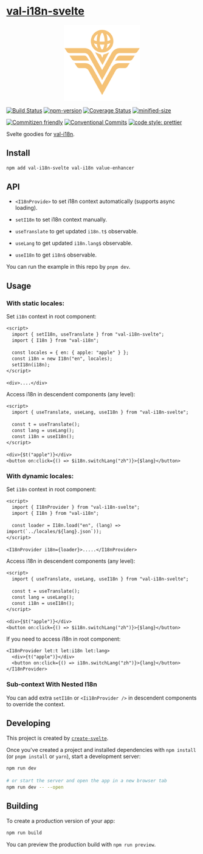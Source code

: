 # [val-i18n-svelte](https://github.com/crimx/val-i18n-svelte)

<p align="center">
  <img width="200" src="https://raw.githubusercontent.com/crimx/val-i18n/main/assets/val-i18n.svg">
</p>

[![Build Status](https://github.com/crimx/val-i18n-svelte/actions/workflows/build.yml/badge.svg)](https://github.com/crimx/val-i18n-svelte/actions/workflows/build.yml)
[![npm-version](https://img.shields.io/npm/v/val-i18n-svelte.svg)](https://www.npmjs.com/package/val-i18n-svelte)
[![Coverage Status](https://img.shields.io/coveralls/github/crimx/val-i18n-svelte/master)](https://coveralls.io/github/crimx/val-i18n-svelte?branch=master)
[![minified-size](https://img.shields.io/bundlephobia/minzip/val-i18n-svelte)](https://bundlephobia.com/package/val-i18n-svelte)

[![Commitizen friendly](https://img.shields.io/badge/commitizen-friendly-brightgreen.svg?maxAge=2592000)](http://commitizen.github.io/cz-cli/)
[![Conventional Commits](https://img.shields.io/badge/Conventional%20Commits-1.0.0-brightgreen.svg?maxAge=2592000)](https://conventionalcommits.org)
[![code style: prettier](https://img.shields.io/badge/code_style-prettier-ff69b4.svg?style=flat-square)](https://github.com/prettier/prettier)

Svelte goodies for [val-i18n](https://github.com/crimx/val-i18n).

## Install

```bash
npm add val-i18n-svelte val-i18n value-enhancer
```

## API

- `<I18nProvide>` to set i18n context automatically (supports async loading).
- `setI18n` to set i18n context manually.

- `useTranslate` to get updated `i18n.t$` observable.
- `useLang` to get updated `i18n.lang$` observable.
- `useI18n` to get `i18n$` observable.

You can run the example in this repo by `pnpm dev`.

## Usage

### With static locales:

Set `i18n` context in root component:

```svelte
<script>
  import { setI18n, useTranslate } from "val-i18n-svelte";
  import { I18n } from "val-i18n";

  const locales = { en: { apple: "apple" } };
  const i18n = new I18n("en", locales);
  setI18n(i18n);
</script>

<div>....</div>
```

Access i18n in descendent components (any level):

```svelte
<script>
  import { useTranslate, useLang, useI18n } from "val-i18n-svelte";

  const t = useTranslate();
  const lang = useLang();
  const i18n = useI18n();
</script>

<div>{$t("apple")}</div>
<button on:click={() => $i18n.switchLang("zh")}>{$lang}</button>
```

### With dynamic locales:

Set `i18n` context in root component:

```svelte
<script>
  import { I18nProvider } from "val-i18n-svelte";
  import { I18n } from "val-i18n";

  const loader = I18n.load("en", (lang) => import(`../locales/${lang}.json`));
</script>

<I18nProvider i18n={loader}>.....</I18nProvider>
```

Access i18n in descendent components (any level):

```svelte
<script>
  import { useTranslate, useLang, useI18n } from "val-i18n-svelte";

  const t = useTranslate();
  const lang = useLang();
  const i18n = useI18n();
</script>

<div>{$t("apple")}</div>
<button on:click={() => $i18n.switchLang("zh")}>{$lang}</button>
```

If you need to access i18n in root component:

```svelte
<I18nProvider let:t let:i18n let:lang>
  <div>{t("apple")}</div>
  <button on:click={() => i18n.switchLang("zh")}>{lang}</button>
</I18nProvider>
```

### Sub-context With Nested I18n

You can add extra `setI18n` or `<Ii18nProvider />` in descendent components to override the context.

## Developing

This project is created by [`create-svelte`](https://github.com/sveltejs/kit/tree/master/packages/create-svelte).

Once you've created a project and installed dependencies with `npm install` (or `pnpm install` or `yarn`), start a development server:

```bash
npm run dev

# or start the server and open the app in a new browser tab
npm run dev -- --open
```

## Building

To create a production version of your app:

```bash
npm run build
```

You can preview the production build with `npm run preview`.
